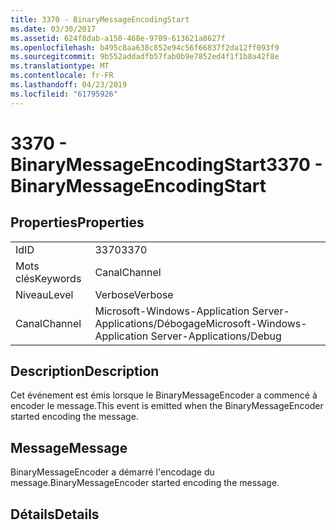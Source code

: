 ```yaml
---
title: 3370 - BinaryMessageEncodingStart
ms.date: 03/30/2017
ms.assetid: 624f8dab-a150-468e-9709-613621a8627f
ms.openlocfilehash: b495c8aa638c852e94c56f66837f2da12ff093f9
ms.sourcegitcommit: 9b552addadfb57fab0b9e7852ed4f1f1b8a42f8e
ms.translationtype: MT
ms.contentlocale: fr-FR
ms.lasthandoff: 04/23/2019
ms.locfileid: "61795926"
---
```

# <a name="3370---binarymessageencodingstart"></a><span data-ttu-id="42a15-102">3370 - BinaryMessageEncodingStart</span><span class="sxs-lookup"><span data-stu-id="42a15-102">3370 - BinaryMessageEncodingStart</span></span>
## <a name="properties"></a><span data-ttu-id="42a15-103">Properties</span><span class="sxs-lookup"><span data-stu-id="42a15-103">Properties</span></span>  
  
|||  
|-|-|  
|<span data-ttu-id="42a15-104">Id</span><span class="sxs-lookup"><span data-stu-id="42a15-104">ID</span></span>|<span data-ttu-id="42a15-105">3370</span><span class="sxs-lookup"><span data-stu-id="42a15-105">3370</span></span>|  
|<span data-ttu-id="42a15-106">Mots clés</span><span class="sxs-lookup"><span data-stu-id="42a15-106">Keywords</span></span>|<span data-ttu-id="42a15-107">Canal</span><span class="sxs-lookup"><span data-stu-id="42a15-107">Channel</span></span>|  
|<span data-ttu-id="42a15-108">Niveau</span><span class="sxs-lookup"><span data-stu-id="42a15-108">Level</span></span>|<span data-ttu-id="42a15-109">Verbose</span><span class="sxs-lookup"><span data-stu-id="42a15-109">Verbose</span></span>|  
|<span data-ttu-id="42a15-110">Canal</span><span class="sxs-lookup"><span data-stu-id="42a15-110">Channel</span></span>|<span data-ttu-id="42a15-111">Microsoft-Windows-Application Server-Applications/Débogage</span><span class="sxs-lookup"><span data-stu-id="42a15-111">Microsoft-Windows-Application Server-Applications/Debug</span></span>|  
  
## <a name="description"></a><span data-ttu-id="42a15-112">Description</span><span class="sxs-lookup"><span data-stu-id="42a15-112">Description</span></span>  
 <span data-ttu-id="42a15-113">Cet événement est émis lorsque le BinaryMessageEncoder a commencé à encoder le message.</span><span class="sxs-lookup"><span data-stu-id="42a15-113">This event is emitted when the BinaryMessageEncoder started encoding the message.</span></span>  
  
## <a name="message"></a><span data-ttu-id="42a15-114">Message</span><span class="sxs-lookup"><span data-stu-id="42a15-114">Message</span></span>  
 <span data-ttu-id="42a15-115">BinaryMessageEncoder a démarré l'encodage du message.</span><span class="sxs-lookup"><span data-stu-id="42a15-115">BinaryMessageEncoder started encoding the message.</span></span>  
  
## <a name="details"></a><span data-ttu-id="42a15-116">Détails</span><span class="sxs-lookup"><span data-stu-id="42a15-116">Details</span></span>
